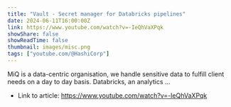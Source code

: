 ```yaml
---
title: "Vault - Secret manager for Databricks pipelines"
date: 2024-06-11T16:00:00Z
link: https://www.youtube.com/watch?v=-IeQhVaXPqk
showShare: false
showReadTime: false
thumbnail: images/misc.png
tags: ["youtube.com/@HashiCorp"]
---
```

MiQ is a data-centric organisation, we handle sensitive data to fulfill client needs on a day to day basis. Databricks, an analytics ...

- Link to article: https://www.youtube.com/watch?v=-IeQhVaXPqk